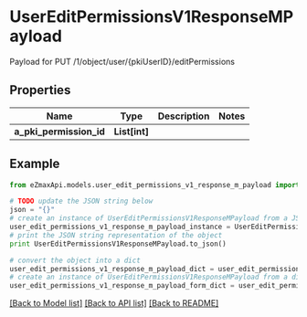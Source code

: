 # UserEditPermissionsV1ResponseMPayload

Payload for PUT /1/object/user/{pkiUserID}/editPermissions

## Properties

Name | Type | Description | Notes
------------ | ------------- | ------------- | -------------
**a_pki_permission_id** | **List[int]** |  | 

## Example

```python
from eZmaxApi.models.user_edit_permissions_v1_response_m_payload import UserEditPermissionsV1ResponseMPayload

# TODO update the JSON string below
json = "{}"
# create an instance of UserEditPermissionsV1ResponseMPayload from a JSON string
user_edit_permissions_v1_response_m_payload_instance = UserEditPermissionsV1ResponseMPayload.from_json(json)
# print the JSON string representation of the object
print UserEditPermissionsV1ResponseMPayload.to_json()

# convert the object into a dict
user_edit_permissions_v1_response_m_payload_dict = user_edit_permissions_v1_response_m_payload_instance.to_dict()
# create an instance of UserEditPermissionsV1ResponseMPayload from a dict
user_edit_permissions_v1_response_m_payload_form_dict = user_edit_permissions_v1_response_m_payload.from_dict(user_edit_permissions_v1_response_m_payload_dict)
```
[[Back to Model list]](../README.md#documentation-for-models) [[Back to API list]](../README.md#documentation-for-api-endpoints) [[Back to README]](../README.md)


